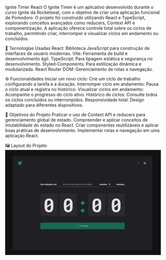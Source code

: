 Ignite Timer React
O Ignite Timer é um aplicativo desenvolvido durante o curso Ignite da Rocketseat, com o objetivo de criar uma aplicação funcional de Pomodoro. O projeto foi construído utilizando React e TypeScript, explorando conceitos avançados como reducers, Context API e componentização. A aplicação oferece controle total sobre os ciclos de trabalho, permitindo criar, interromper e visualizar ciclos em andamento ou concluídos.

🚀 Tecnologias Usadas
React: Biblioteca JavaScript para construção de interfaces de usuário modernas.
Vite: Ferramenta de build e desenvolvimento ágil.
TypeScript: Para tipagem estática e segurança no desenvolvimento.
Styled-Components: Para estilização dinâmica e modularizada.
React Router DOM: Gerenciamento de rotas e navegação.

⚙️ Funcionalidades
Iniciar um novo ciclo: Crie um ciclo de trabalho configurando a tarefa e a duração.
Interromper ciclo em andamento: Pausa o ciclo atual e registra no histórico.
Visualizar ciclos em andamento: Acompanhe o progresso do ciclo ativo.
Histórico de ciclos: Consulte todos os ciclos concluídos ou interrompidos.
Responsividade total: Design adaptado para diferentes dispositivos.

🎯 Objetivos do Projeto
Praticar o uso de Context API e reducers para gerenciamento global de estado.
Compreender e aplicar conceitos de imutabilidade do estado no React.
Criar componentes reutilizáveis e aplicar boas práticas de desenvolvimento.
Implementar rotas e navegação em uma aplicação React.

🖼 Layout do Projeto
<img src="./src/assets/layout.png" alt="Tela Inicial" >
